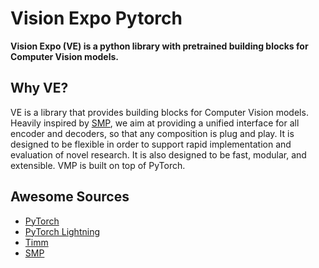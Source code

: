 # Vision Expo Pytorch

**Vision Expo (VE) is a python library with pretrained building blocks for Computer Vision models.**

## Why VE?

VE is a library that provides building blocks for Computer Vision models. Heavily inspired by [SMP](https://github.com/qubvel/segmentation_models.pytorch), we aim at providing a unified interface for all encoder and decoders, so that any composition is plug and play.
It is designed to be flexible in order to support rapid implementation and evaluation of novel research. It is also designed to be fast, modular, and extensible. VMP is built on top of PyTorch.

## Awesome Sources

- [PyTorch](https://pytorch.org/)
- [PyTorch Lightning](https://www.pytorchlightning.ai/)
- [Timm](https://github.com/huggingface/pytorch-image-models)
- [SMP](https://github.com/qubvel/segmentation_models.pytorch)
